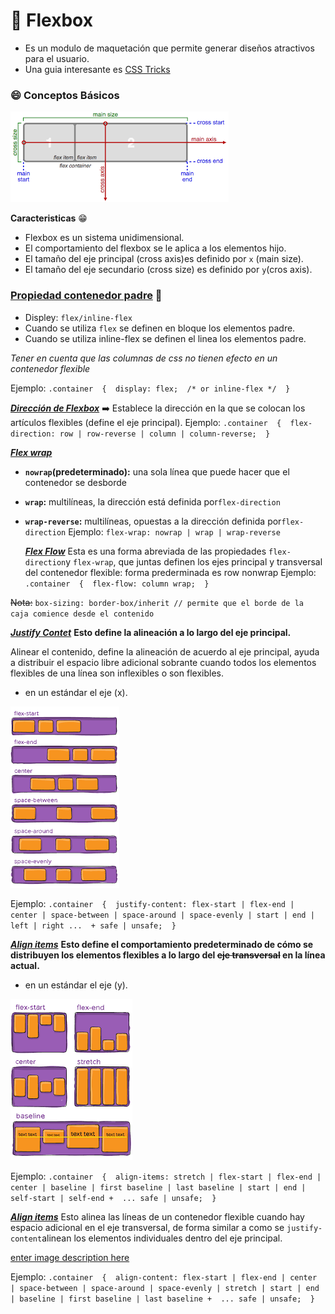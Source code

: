 # :pencil: Flexbox 
* Es un modulo de maquetación que permite generar diseños atractivos para el usuario.
* Una guia interesante es [CSS Tricks](https://css-tricks.com/snippets/css/a-guide-to-flexbox/)

### :smile: Conceptos Básicos
 ![Estructura de Flexbox](https://github.com/jfisol/HTML_CSS/blob/main/teoria/img_flexbox/EstructuraFlexbox.jpg)

**Caracteristicas** :grin:
* Flexbox es un sistema unidimensional.
* El comportamiento del flexbox se le aplica a los elementos hijo.
* El tamaño del eje principal (cross axis)es definido por `x` (main size).
* El tamaño del eje secundario (cross size) es definido por `y`(cros axis).

### **[Propiedad contenedor padre](https://css-tricks.com/snippets/css/a-guide-to-flexbox/#aa-properties-for-the-parentflex-container)** :man:


  - Displey: `flex/inline-flex`
- Cuando se utiliza `flex` se definen en bloque los elementos padre.
- Cuando se utiliza inline-flex se definen el linea los elementos padre.

*Tener en cuenta que las columnas de css no tienen efecto en un contenedor flexible*

Ejemplo:
``.container  {  display: flex;  /* or inline-flex */  }``

***[Dirección de Flexbox](https://css-tricks.com/snippets/css/a-guide-to-flexbox/#aa-flex-direction)*** :arrow_right:
Establece la dirección en la que se colocan los artículos flexibles (define el eje principal).
Ejemplo:
``.container  {  flex-direction: row | row-reverse | column | column-reverse;  } ``

***[Flex wrap](https://css-tricks.com/almanac/properties/f/flex-wrap/#aa-values)***

-   **`nowrap`(predeterminado):** una sola línea que puede hacer que el contenedor se desborde
-   **`wrap`:** multilíneas, la dirección está definida por`flex-direction`
-   **`wrap-reverse`:** multilíneas, opuestas a la dirección definida por`flex-direction`
Ejemplo:
``flex-wrap: nowrap | wrap | wrap-reverse``

    ***[Flex Flow](https://css-tricks.com/snippets/css/a-guide-to-flexbox/#aa-flex-flow)***
Esta es una forma abreviada de las propiedades `flex-direction`y `flex-wrap`, que juntas definen los ejes principal y transversal del contenedor flexible: forma prederminada es row nonwrap
Ejemplo:
``.container  {  flex-flow: column wrap;  }``

~~Nota:~~ ``box-sizing: border-box/inherit // permite que el borde de la caja comience desde el contenido``

***[Justify Contet](https://css-tricks.com/snippets/css/a-guide-to-flexbox/#aa-justify-content)***
**Esto define la alineación a lo largo del eje principal.**

Alinear el contenido, define la alineación de acuerdo al eje principal, ayuda a distribuir el espacio libre adicional sobrante cuando todos los elementos flexibles de una línea son inflexibles o son flexibles.
- en un estándar el eje (x).

![enter image description here](https://github.com/jfisol/HTML_CSS/blob/main/teoria/img_flexbox/justify_Content.png)

Ejemplo:
``.container  {  justify-content: flex-start | flex-end | center | space-between | space-around | space-evenly | start | end | left | right ...  + safe | unsafe;  }``

***[Align items](https://css-tricks.com/snippets/css/a-guide-to-flexbox/#aa-align-items)***
**Esto define el comportamiento predeterminado de cómo se distribuyen los elementos flexibles a lo largo del ~~eje transversal~~ en la línea actual.**
- en un estándar el eje (y).

![enter image description here](https://github.com/jfisol/HTML_CSS/blob/main/teoria/img_flexbox/align_items.png)

Ejemplo:
``.container  {  align-items: stretch | flex-start | flex-end | center | baseline | first baseline | last baseline | start | end | self-start | self-end +  ... safe | unsafe;  }``

***[Align items](https://css-tricks.com/snippets/css/a-guide-to-flexbox/#aa-align-content)***
Esto alinea las líneas de un contenedor flexible cuando hay espacio adicional en el eje transversal, de forma similar a como se `justify-content`alinean los elementos individuales dentro del eje principal.


[enter image description here](https://github.com/jfisol/HTML_CSS/blob/main/teoria/img_flexbox/align_content.png)

Ejemplo: 
``.container  {  align-content: flex-start | flex-end | center | space-between | space-around | space-evenly | stretch | start | end | baseline | first baseline | last baseline +  ... safe | unsafe;  } ``
